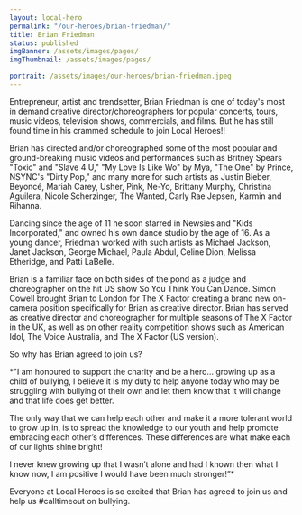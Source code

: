 ```yaml
---
layout: local-hero
permalink: "/our-heroes/brian-friedman/"
title: Brian Friedman
status: published
imgBanner: /assets/images/pages/
imgThumbnail: /assets/images/pages/

portrait: /assets/images/our-heroes/brian-friedman.jpeg
---
```


Entrepreneur, artist and trendsetter, Brian Friedman is one of today's most in demand creative director/choreographers for popular concerts, tours, music videos, television shows, commercials, and films.  But he has still found time in his crammed schedule to join Local Heroes!!

Brian has directed and/or choreographed some of the most popular and ground-breaking music videos and performances such as Britney Spears "Toxic" and "Slave 4 U," "My Love Is Like Wo" by Mya, "The One" by Prince, NSYNC's "Dirty Pop," and many more for such artists as Justin Bieber, Beyoncé, Mariah Carey, Usher, Pink, Ne-Yo, Brittany Murphy, Christina Aguilera, Nicole Scherzinger, The Wanted, Carly Rae Jepsen, Karmin and Rihanna.

Dancing since the age of 11 he soon starred in Newsies and "Kids Incorporated," and owned his own dance studio by the age of 16. As a young dancer, Friedman worked with such artists as Michael Jackson, Janet Jackson, George Michael, Paula Abdul, Celine Dion, Melissa Etheridge, and Patti LaBelle.

Brian is a familiar face on both sides of the pond as a judge and choreographer on the hit US show So You Think You Can Dance. Simon Cowell brought Brian to London for The X Factor creating a brand new on-camera position specifically for Brian as creative director. Brian has served as creative director and choreographer for multiple seasons of The X Factor in the UK, as well as on other reality competition shows such as American Idol, The Voice Australia, and The X Factor (US version).

So why has Brian agreed to join us?

*"I am honoured to support the charity and be a hero… growing up as a child of bullying, I believe it is my duty to help anyone today who may be struggling with bullying of their own and let them know that it will change and that life does get better.

The only way that we can help each other and make it a more tolerant world to grow up in, is to spread the knowledge to our youth and help promote embracing each other’s differences. These differences are what make each of our lights shine bright!

I never knew growing up that I wasn’t alone and had I known then what I know now, I am positive I would have been much stronger!”*

Everyone at Local Heroes is so excited that Brian has agreed to join us and help us #calltimeout on bullying.

